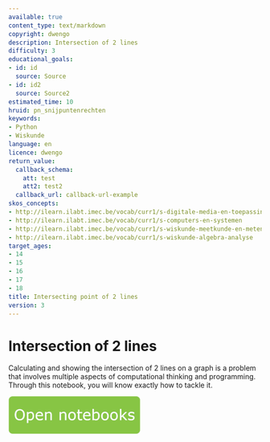 ```yaml
---
available: true
content_type: text/markdown
copyright: dwengo
description: Intersection of 2 lines
difficulty: 3
educational_goals:
- id: id
  source: Source
- id: id2
  source: Source2
estimated_time: 10
hruid: pn_snijpuntenrechten
keywords:
- Python
- Wiskunde
language: en
licence: dwengo
return_value:
  callback_schema:
    att: test
    att2: test2
  callback_url: callback-url-example
skos_concepts:
- http://ilearn.ilabt.imec.be/vocab/curr1/s-digitale-media-en-toepassingen
- http://ilearn.ilabt.imec.be/vocab/curr1/s-computers-en-systemen
- http://ilearn.ilabt.imec.be/vocab/curr1/s-wiskunde-meetkunde-en-metend-rekenen
- http://ilearn.ilabt.imec.be/vocab/curr1/s-wiskunde-algebra-analyse
target_ages:
- 14
- 15
- 16
- 17
- 18
title: Intersecting point of 2 lines
version: 3
---
```

# Intersection of 2 lines
Calculating and showing the intersection of 2 lines on a graph is a problem that involves multiple aspects of computational thinking and programming. Through this notebook, you will know exactly how to tackle it.

[![](embed/Knop.png "Button")](https://kiks.ilabt.imec.be/jupyterhub/?id=0405 "Notebooks Intersections")